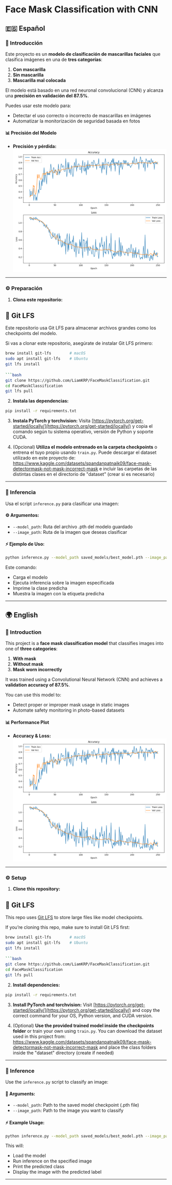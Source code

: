 # Face Mask Classification with CNN

## 🇪🇸 Español

### 🔄 Introducción

Este proyecto es un **modelo de clasificación de mascarillas faciales** que clasifica imágenes en una de **tres categorías**:

1. **Con mascarilla**
2. **Sin mascarilla**
3. **Mascarilla mal colocada**

El modelo está basado en una red neuronal convolucional (CNN) y alcanza una **precisión en validación del 87.5%**.

Puedes usar este modelo para:

* Detectar el uso correcto o incorrecto de mascarillas en imágenes
* Automatizar la monitorización de seguridad basada en fotos

#### 📊 Precisión del Modelo

* **Precisión y pérdida:**
  ![Gráfica de métricas](metrics/metrics_mask_classifier.pth.png)

---

### ⚙️ Preparación

1. **Clona este repositorio:**

## 🔄 Git LFS
Este repositorio usa Git LFS para almacenar archivos grandes como los checkpoints del modelo.

Si vas a clonar este repositorio, asegúrate de instalar Git LFS primero:
```bash
brew install git-lfs        # macOS  
sudo apt install git-lfs    # Ubuntu  
git lfs install  

```bash
git clone https://github.com/LiamKRP/FaceMaskClassification.git
cd FaceMaskClassification
git lfs pull
```

2. **Instala las dependencias:**

```bash
pip install -r requirements.txt
```

3. **Instala PyTorch y torchvision:**
   Visita [https://pytorch.org/get-started/locally/](https://pytorch.org/get-started/locally/) y copia el comando según tu sistema operativo, versión de Python y soporte CUDA.

4. (Opcional) **Utiliza el modelo entrenado en la carpeta checkpoints** o entrena el tuyo propio usando `train.py`. Puede descargar el dataset utilizado en este proyecto de: https://www.kaggle.com/datasets/spandanpatnaik09/face-mask-detectormask-not-mask-incorrect-mask e incluir las carpetas de las distintas clases en el directorio de "dataset" (crear si es necesario)

---

### 🔹 Inferencia

Usa el script `inference.py` para clasificar una imagen:

#### ⚙ Argumentos:

* `--model_path`: Ruta del archivo .pth del modelo guardado
* `--image_path`: Ruta de la imagen que deseas clasificar

#### ⚡ Ejemplo de Uso:

```bash
python inference.py --model_path saved_models/best_model.pth --image_path test_images/example1.jpg
```

Este comando:

* Carga el modelo
* Ejecuta inferencia sobre la imagen especificada
* Imprime la clase predicha
* Muestra la imagen con la etiqueta predicha

---


## 🌍 English

### 🔄 Introduction

This project is a **face mask classification model** that classifies images into one of **three categories**:

1. **With mask**
2. **Without mask**
3. **Mask worn incorrectly**

It was trained using a Convolutional Neural Network (CNN) and achieves a **validation accuracy of 87.5%**.

You can use this model to:

* Detect proper or improper mask usage in static images
* Automate safety monitoring in photo-based datasets

#### 📊 Performance Plot

* **Accuracy & Loss:**
  ![Metrics Plot](metrics/metrics_mask_classifier.pth.png)

---

### ⚙️ Setup

1. **Clone this repository:**

## 🔄 Git LFS
This repo uses [Git LFS](https://git-lfs.github.com/) to store large files like model checkpoints.

If you’re cloning this repo, make sure to install Git LFS first:
```bash
brew install git-lfs        # macOS
sudo apt install git-lfs    # Ubuntu
git lfs install

```bash
git clone https://github.com/LiamKRP/FaceMaskClassification.git
cd FaceMaskClassification
git lfs pull
```

2. **Install dependencies:**

```bash
pip install -r requirements.txt
```

3. **Install PyTorch and torchvision:**
   Visit [https://pytorch.org/get-started/locally/](https://pytorch.org/get-started/locally/) and copy the correct command for your OS, Python version, and CUDA version.

4. (Optional) **Use the provided trained model inside the checkpoints folder** or train your own using `train.py`. You can download the dataset used in this project from: https://www.kaggle.com/datasets/spandanpatnaik09/face-mask-detectormask-not-mask-incorrect-mask and place the class folders inside the "dataset" directory (create if needed)

---

### 🔹 Inference

Use the `inference.py` script to classify an image:

#### 🔧 Arguments:

* `--model_path`: Path to the saved model checkpoint (.pth file)
* `--image_path`: Path to the image you want to classify

#### ⚡ Example Usage:

```bash
python inference.py --model_path saved_models/best_model.pth --image_path test_images/example1.jpg
```

This will:

* Load the model
* Run inference on the specified image
* Print the predicted class
* Display the image with the predicted label

---

